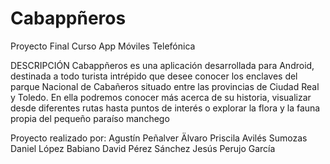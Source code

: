 # Cabappñeros
Proyecto Final Curso App Móviles Telefónica

DESCRIPCIÓN
Cabappñeros es una aplicación desarrollada para Android, destinada a todo turista
intrépido que desee conocer los enclaves del parque Nacional de Cabañeros situado
entre las provincias de Ciudad Real y Toledo. En ella podremos conocer más acerca
de su historia, visualizar desde diferentes rutas hasta puntos de interés o explorar la flora
y la fauna propia del pequeño paraíso manchego

Proyecto realizado por:
Agustín Peñalver Älvaro
Priscila Avilés Sumozas
Daniel López Babiano
David Pérez Sánchez
Jesús Perujo García

